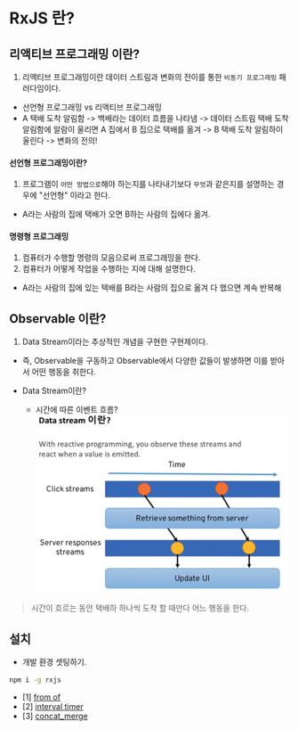 # RxJS 란?

## 리액티브 프로그래밍 이란?

1. 리액티브 프로그래밍이란 데이터 스트림과 변화의 전이를 통한 `비동기 프로그래밍` 패러다임이다.
  - 선언형 프로그래밍 vs 리액티브 프로그래밍
  - A 택배 도착 알림함 -> 백배라는 데이터 흐름을 나타냄 -> 데이터 스트림 택배 도착 알림함에 알람이 울리면 A 집에서 B 집으로 택배를 옮겨 -> B 택배 도착 알림하이 울린다 -> 변화의 전의!
#### 선언형 프로그래밍이란?
1. 프로그램이 `어떤 방법으로`해야 하는지를 나타내기보다 `무엇`과 같은지를 설명하는 경우에 "선언형" 이라고 한다.
  - A라는 사람의 집에 택배가 오면 B하는 사람의 집에다 옮겨.
#### 명령형 프로그래밍

1. 컴퓨터가 수행할 명령의 모음으로써 프로그래밍을 한다.
2. 컴퓨터가 어떻게 작업을 수행하는 지에 대해 설명한다.
  - A라는 사람의 집에 있는 택배를 B라는 사람의 집으로 옮겨 다 했으면 계속 반복해

## Observable 이란?
1. Data Stream이라는 추상적인 개념을 구현한 구현제이다.
- 즉, Observable을 구동하고 Observable에서 다양한 값들이 발생하면 이를 받아서 어떤 행동을 취한다.
 
- Data Stream이란?
  - 시간에 따른 이벤트 흐름?
 ![data](./static/data.png)
> 시간이 흐르는 동안 택배하 하나씩 도착 할 때만다 어느 행동을 한다.


## 설치

- 개발 환경 셋팅하기.

```bash
npm i -g rxjs
```


- [1] [from of](./01_from_of/index.d.js)
- [2] [interval timer](./02_interval_timer/index.d.js)
- [3] [concat_merge](./03_concat_merge/index.d.js)